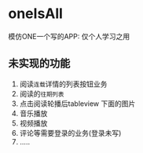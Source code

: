 # oneIsAll

模仿ONE一个写的APP: 仅个人学习之用

## 未实现的功能
1. 阅读`连载`详情的列表按钮业务
2. 阅读的`往期列表`
2. 点击阅读轮播后tableview 下面的图片
3. 音乐播放
4. 视频播放
5. 评论等需要登录的业务(登录未写)
6. .....


